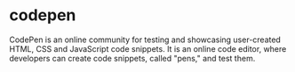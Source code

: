 # codepen
CodePen is an online community for testing and showcasing user-created HTML, CSS and JavaScript code snippets. It is an online code editor, where developers can create code snippets, called "pens," and test them. 

